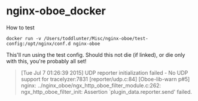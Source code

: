# nginx-oboe\_docker

How to test

```
docker run -v /Users/toddlunter/Misc/nginx-oboe/test-config:/opt/nginx/conf.d nginx-oboe
```

This'll run using the test config.  Should this not die (if linked), or die only with this, you're probably all set!

> [Tue Jul  7 01:26:39 2015] UDP reporter initialization failed - No UDP support for tracelyzer:7831 [reporter/udp.c:84] [Oboe-lib-warn p#5]
> nginx: ../nginx\_oboe/ngx\_http\_oboe\_filter\_module.c:262: ngx\_http\_oboe\_filter\_init: Assertion \`plugin\_data.reporter.send' failed.
